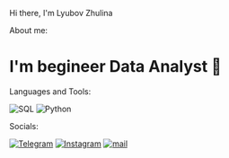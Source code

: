 Hi there, I'm Lyubov Zhulina

About me:

# I'm begineer Data Analyst 👋

Languages and Tools:

![SQL](https://img.shields.io/badge/-SQL-090909?style=for-the-badge&logo=mysql&logoColor=47C5FB)
![Python](https://img.shields.io/badge/-Python-090909?style=for-the-badge&logo=python&logoColor=097CDB)

Socials:

[![Telegram](https://img.shields.io/badge/-Telegram-090909?style=for-the-badge&logo=telegram&logoColor=27A0D9)](https://t.me/Zhulina_Lyubov)
[![Instagram](https://img.shields.io/badge/-Instagram-090909?style=for-the-badge&logo=instagram&logoColor=B4068E)](https://www.instagram.com/zhulina_lyubov)
[![mail](https://img.shields.io/badge/-Mail-090909?style=for-the-badge&logo=gmail&logoColor=4F7DB3)](mailto:zhulinal.g@list.ru.ru)
